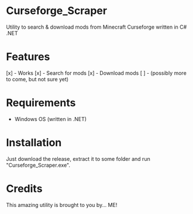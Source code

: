# Curseforge_Scraper
Utility to search &amp; download mods from Minecraft Curseforge written in C# .NET

# Features
[x] - Works
[x] - Search for mods
[x] - Download mods
[ ] - (possibly more to come, but not sure yet)

# Requirements
- Windows OS (written in .NET)

# Installation
Just download the release, extract it to some folder and run "Curseforge_Scraper.exe".

# Credits
This amazing utility is brought to you by... ME!
